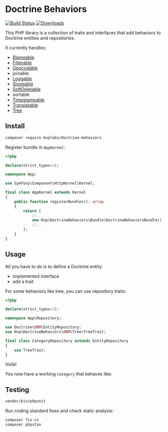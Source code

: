 # Doctrine Behaviors

[![Build Status](https://img.shields.io/travis/KnpLabs/DoctrineBehaviors/master.svg?style=flat-square)](https://travis-ci.org/KnpLabs/DoctrineBehaviors)
[![Downloads](https://img.shields.io/packagist/dt/knplabs/doctrine-behaviors.svg?style=flat-square)](https://packagist.org/packages/knplabs/doctrine-behaviors)

This PHP library is a collection of traits and interfaces that add behaviors to Doctrine entities and repositories.

It currently handles:

 * [Blameable](/docs/blameable.md)
 * [Filterable](/docs/filterable.md)
 * [Geocodable](#geocodable)
 * joinable
 * [Loggable](#loggable)
 * [Sluggable](#sluggable)
 * [SoftDeletable](#softDeletable)
 * sortable
 * [Timestampable](#timestampable)
 * [Translatable](#translatable)
 * [Tree](#tree)

## Install

```bash
composer require knplabs/doctrine-behaviors
```

Register bundle in `AppKernel`:

```php
<?php

declare(strict_types=1);

namespace App;

use Symfony\Component\HttpKernel\Kernel;

final class AppKernel extends Kernel
{
    public function registerBundles(): array
    {
        return [
            //...
            new Knp\DoctrineBehaviors\Bundle\DoctrineBehaviorsBundle(),
            //...
        ];
    }
}
```

## Usage

All you have to do is to define a Doctrine entity:
 
- implemented interface
- add a trait 

For some behaviors like tree, you can use repository traits:

```php
<?php

declare(strict_types=1);

namespace App\Repository;  

use Doctrine\ORM\EntityRepository;
use Knp\DoctrineBehaviors\ORM\Tree\TreeTrait;

final class CategoryRepository extends EntityRepository
{
    use TreeTrait;
}
```

Voilá!

You now have a working `Category` that behaves like:

## Testing

```bash
vendor/bin/phpunit
```

Run coding standard fixes and check static analysis:

```bash
composer fix-cs
composer phpstan
```
